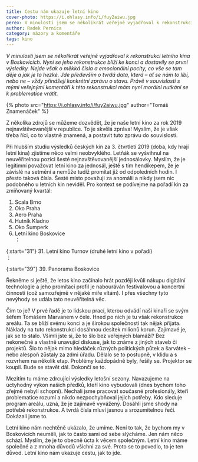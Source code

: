 ```yaml
---
title: Cestu nám ukazuje letní kino
cover-photo: https://i.ohlasy.info/i/fuy2aiwu.jpg
perex: V minulosti jsem se několikrát veřejně vyjadřoval k rekonstrukci letního kina v Boskovicích. Nyní se jeho rekonstrukce blíží ke konci a dostavily se první výsledky. Jaké jsou?
author: Radek Pernica
category: názory a komentáře
tags: kino
---
```


*V minulosti jsem se několikrát veřejně vyjadřoval k rekonstrukci letního kina v Boskovicích. Nyní se jeho rekonstrukce blíží ke konci a dostavily se první výsledky. Nejde však o měkká čísla a emocionální pocity, co vše se tam děje a jak je to hezké. Jde především o tvrdá data, která – ať se nám to líbí, nebo ne – vždy přinášejí konkrétní zprávu o stavu. Právě v souvislosti s mými veřejnými komentáři k této rekonstrukci mám nyní morální nutkání se k problematice vrátit.*

{% photo src="https://i.ohlasy.info/i/fuy2aiwu.jpg" author="Tomáš Znamenáček" %}

Z několika zdrojů se můžeme dozvědět, že je naše letní kino za rok 2019 nejnavštěvovanější v republice. To je skvělá zpráva! Myslím, že je však třeba říci, co to vlastně znamená, a postavit tuto zprávu do souvislostí. 

Při hlubším studiu výsledků českých kin za 3. čtvrtletí 2019 (doba, kdy hrají letní kina) zjistíme něco velmi neobvyklého. Letňák se vyšvihnul na neuvěřitelnou pozici šesté nejnavštěvovanější jednosálovky. Myslím, že je legitimní považovat letní kino za jednosál, ještě s tím hendikepem, že je závislé na setmění a nemůže tudíž promítat již od odpoledních hodin. I přesto taková čísla. Šesté místo považuji za anomálii a nikdy jsem nic podobného u letních kin neviděl. Pro kontext se podívejme na pořadí kin za zmiňovaný kvartál:

1. Scala Brno
2. Oko Praha
3. Aero Praha
4. Hutník Kladno
5. Oko Šumperk
6. Letní kino Boskovice  
⋮

{:start="31"}
31. Letní kino Turnov (druhé letní kino v pořadí)  
⋮  

{:start="39"}
39. Panorama Boskovice


Řekněme si ještě, že letos kino začínalo hrát později kvůli nákupu digitální technologie a jeho promítací profil je nabouráván festivalovou a koncertní činností (což samozřejmě v nějaké míře vítám). I přes všechny tyto nevýhody se udála tato neuvěřitelná věc. 

Čím to je? V prvé řadě je to lidskou prací, kterou odvádí naši kinaři se svým šéfem Tomášem Marvanem v čele. Hned po nich je tu však rekonstrukce areálu. Ta se blíží svému konci a je širokou společností tak nějak přijata. Náklady na tuto rekonstrukci dosáhnou desítek milionů korun. Zajímavé je, jak se to stalo. Všimli jste si, že to šlo bez veřejných blamáží? Bez nekonečné a vlastně unavující diskuse, jak to známe z jiných staveb či projektů. Šlo to nějak mimo hledáček různých politických půtek a šarvátek – nebo alespoň zůstaly za zdmi úřadu. Dělalo se to postupně, v klidu a s rozvrhem na několik etap. Problémy každopádně byly, řešily se. Projektor se koupil. Bude se stavět dál. Dokončí se to.

Mezitím tu máme zdrcující výsledky letošní sezony. Navazujeme na úctyhodný výkon našich předků, kteří kino vybudovali (dnes bychom toho zřejmě nebyli schopni). Nechali jsme pracovat současné profesionály, kteří problematice rozumí a nikdo nezpochybňoval jejich potřeby. Kdo sleduje program areálu, uzná, že je zajímavě vyvážený. Dosáhli jsme shody na potřebě rekonstrukce. A tvrdá čísla mluví jasnou a srozumitelnou řečí. Dokázali jsme to.

Letní kino nám nechtěně ukázalo, že umíme. Není to tak, že bychom my v Boskovicích neuměli, jak to často sami od sebe slýcháme. Jen nám něco schází. Myslím, že je to obecně úcta k věcem společným. Letní kino máme společné a z mnoha důvodů všichni za své. Proto se to povedlo, to je ten důvod. Letní kino nám ukazuje cestu, jak to jde.
